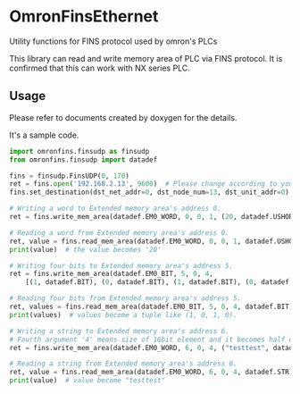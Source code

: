 # OmronFinsEthernet
Utility functions for FINS protocol used by omron's PLCs

This library can read and write memory area of PLC via FINS protocol.
It is confirmed that this can work with NX series PLC.

## Usage

Please refer to documents created by doxygen for the details.

It's a sample code.

```python
import omronfins.finsudp as finsudp
from omronfins.finsudp import datadef

fins = finsudp.FinsUDP(0, 170)
ret = fins.open('192.168.2.13', 9600)  # Please change according to your PLC's address.
fins.set_destination(dst_net_addr=0, dst_node_num=13, dst_unit_addr=0)

# Writing a word to Extended memory area's address 0.
ret = fins.write_mem_area(datadef.EM0_WORD, 0, 0, 1, (20, datadef.USHORT))

# Reading a word from Extended memory area's address 0.
ret, value = fins.read_mem_area(datadef.EM0_WORD, 0, 0, 1, datadef.USHORT)
print(value)  # the value becomes '20'

# Writing four bits to Extended memory area's address 5.
ret = fins.write_mem_area(datadef.EM0_BIT, 5, 0, 4,
    [(1, datadef.BIT), (0, datadef.BIT), (1, datadef.BIT), (0, datadef.BIT)])

# Reading four bits from Extended memory area's address 5.
ret, values = fins.read_mem_area(datadef.EM0_BIT, 5, 0, 4, datadef.BIT)
print(values)  # values become a tuple like (1, 0, 1, 0).

# Writing a string to Extended memory area's address 6.
# Fourth argument '4' means size of 16bit element and it becomes half of length of the string.
ret = fins.write_mem_area(datadef.EM0_WORD, 6, 0, 4, ("testtest", datadef.STR))

# Reading a string from Extended memory area's address 6.
ret, value = fins.read_mem_area(datadef.EM0_WORD, 6, 0, 4, datadef.STR)
print(value)  # value become "testtest"
```

